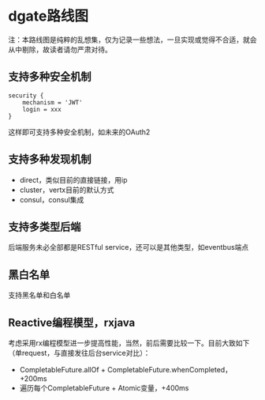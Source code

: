 # dgate路线图

注：本路线图是纯粹的乱想集，仅为记录一些想法，一旦实现或觉得不合适，就会从中剔除，故读者请勿严肃对待。

## 支持多种安全机制

~~~
security {
    mechanism = 'JWT'
    login = xxx
}
~~~

这样即可支持多种安全机制，如未来的OAuth2

## 支持多种发现机制

- direct，类似目前的直接链接，用ip
- cluster，vertx目前的默认方式
- consul，consul集成

## 支持多类型后端

后端服务未必全部都是RESTful service，还可以是其他类型，如eventbus端点

## 黑白名单

支持黑名单和白名单

## Reactive编程模型，rxjava

考虑采用rx编程模型进一步提高性能，当然，前后需要比较一下。目前大致如下（单request，与直接发往后台service对比）：
- CompletableFuture.allOf + CompletableFuture.whenCompleted，+200ms
- 遍历每个CompletableFuture + Atomic变量，+400ms
